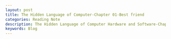 ```yaml
---
layout: post
title: The Hidden Language of Computer-Chapter 01-Best friend
categories: Reading Note
description: The Hidden Language of Computer Hardware and Software-Chapter 01-Best friend
keywords: Blog
---
```

